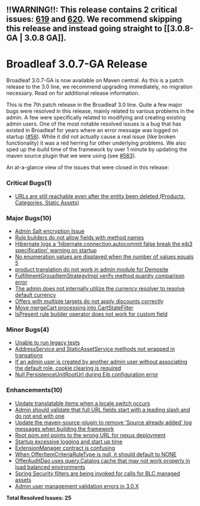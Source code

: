 ## !!WARNING!!: This release contains 2 critical issues: [619](https://github.com/BroadleafCommerce/BroadleafCommerce/issues/619) and [620](https://github.com/BroadleafCommerce/BroadleafCommerce/issues/620). We recommend skipping this release and instead going straight to [[3.0.8-GA | 3.0.8 GA]].

# Broadleaf 3.0.7-GA Release

Broadleaf 3.0.7-GA is now available on Maven central. As this is a patch release to the 3.0 line, we recommend upgrading immediately, no migration necessary. Read on for additional release information.

This is the 7th patch release in the Broadleaf 3.0 line. Quite a few major bugs were resolved in this release, mainly related to various problems in the admin. A few were specifically related to modifying and creating existing admin users. One of the most notable resolved issues is a bug that has existed in Broadleaf for years where an error message was logged on startup ([#58](https://github.com/BroadleafCommerce/BroadleafCommerce/issues/58)). While it did not actually cause a real issue (like broken functionality) it was a red herring for other underlying problems. We also sped up the build time of the framework by over 1 minute by updating the maven source plugin that we were using (see [#583](https://github.com/BroadleafCommerce/BroadleafCommerce/issues/583)).

An at-a-glance view of the issues that were closed in this release:

### Critical Bugs(1)
- [URLs are still reachable even after the entity been deleted (Products, Categories, Static Assets)](https://github.com/BroadleafCommerce/BroadleafCommerce/issues/586)

### Major Bugs(10)
- [Admin Salt encryption Issue](https://github.com/BroadleafCommerce/BroadleafCommerce/issues/614)
- [Rule builders do not allow fields with method names](https://github.com/BroadleafCommerce/BroadleafCommerce/issues/599)
- [Hibernate logs a 'hibernate.connection.autocommit false break the ejb3 specification' warning on startup](https://github.com/BroadleafCommerce/BroadleafCommerce/issues/594)
- [No enumeration values are displayed when the number of values equals 5](https://github.com/BroadleafCommerce/BroadleafCommerce/issues/588)
- [product translation do not work in admin module for Demosite ](https://github.com/BroadleafCommerce/BroadleafCommerce/issues/585)
- [FulfillmentGroupItemStrategyImpl verify method quanity comparison error](https://github.com/BroadleafCommerce/BroadleafCommerce/issues/578)
- [The admin does not internally utilize the currency resolver to resolve default currency](https://github.com/BroadleafCommerce/BroadleafCommerce/issues/575)
- [Offers with multiple targets do not apply discounts correctly](https://github.com/BroadleafCommerce/BroadleafCommerce/issues/570)
- [Move mergeCart processing into CartStateFilter](https://github.com/BroadleafCommerce/BroadleafCommerce/issues/429)
- [IsPresent rule builder operator does not work for custom field](https://github.com/BroadleafCommerce/BroadleafCommerce/issues/404)

### Minor Bugs(4)
- [Unable to run legacy tests](https://github.com/BroadleafCommerce/BroadleafCommerce/issues/571)
- [AddressService and StaticAssetService methods not wrapped in transations](https://github.com/BroadleafCommerce/BroadleafCommerce/issues/569)
- [If an admin user is created by another admin user without associating the default role, cookie clearing is required](https://github.com/BroadleafCommerce/BroadleafCommerce/issues/355)
- [Null PersistenceUnitRootUrl during Ejb configuration error](https://github.com/BroadleafCommerce/BroadleafCommerce/issues/58)

### Enhancements(10)
- [Update translatable items when a locale switch occurs](https://github.com/BroadleafCommerce/BroadleafCommerce/issues/612)
- [Admin should validate that full URL fields start with a leading slash and do not end with one](https://github.com/BroadleafCommerce/BroadleafCommerce/issues/608)
- [Update the maven-source-plugin to remove 'Source already added' log messages when building the framework](https://github.com/BroadleafCommerce/BroadleafCommerce/issues/604)
- [Root pom.xml points to the wrong URL for nexus deployment](https://github.com/BroadleafCommerce/BroadleafCommerce/issues/600)
- [Startup excessive logging and start up time](https://github.com/BroadleafCommerce/BroadleafCommerce/issues/583)
- [ExtensionManager contract is confusing](https://github.com/BroadleafCommerce/BroadleafCommerce/issues/579)
- [When OfferItemCriteriaRuleType is null, it should default to NONE](https://github.com/BroadleafCommerce/BroadleafCommerce/issues/573)
- [OfferAuditDao uses query.Catalog cache that may not work properly in load balanced environments](https://github.com/BroadleafCommerce/BroadleafCommerce/issues/568)
- [Spring Security filters are being invoked for calls for BLC managed assets](https://github.com/BroadleafCommerce/BroadleafCommerce/issues/543)
- [Admin user management validation errors in 3.0.X](https://github.com/BroadleafCommerce/BroadleafCommerce/issues/532)


**Total Resolved Issues: 25**
